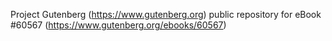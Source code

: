 Project Gutenberg (https://www.gutenberg.org) public repository for
eBook #60567 (https://www.gutenberg.org/ebooks/60567)
